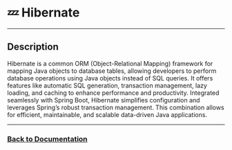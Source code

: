 # 💤 Hibernate

---

## Description

Hibernate is a common ORM (Object-Relational Mapping) framework for mapping Java objects to database tables, allowing 
developers to perform database operations using Java objects instead of SQL queries. It offers features like automatic 
SQL generation, transaction management, lazy loading, and caching to enhance performance and productivity. Integrated 
seamlessly with Spring Boot, Hibernate simplifies configuration and leverages Spring’s robust transaction management. 
This combination allows for efficient, maintainable, and scalable data-driven Java applications.

___

### [Back to Documentation](../README.md)